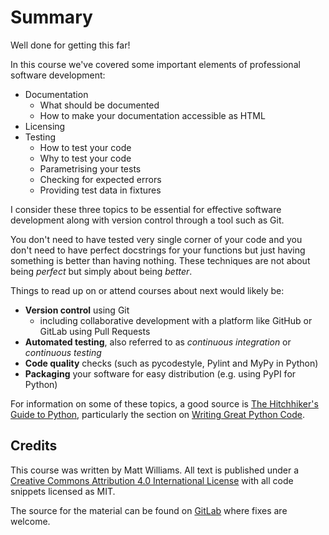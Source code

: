 # Summary

Well done for getting this far!

In this course we've covered some important elements of professional software development:

- Documentation
  - What should be documented
  - How to make your documentation accessible as HTML
- Licensing
- Testing
  - How to test your code
  - Why to test your code
  - Parametrising your tests
  - Checking for expected errors
  - Providing test data in fixtures

I consider these three topics to be essential for effective software development along with version control through a tool such as Git.

You don't need to have tested very single corner of your code and you don't need to have perfect docstrings for your functions but just having something is better than having nothing. These techniques are not about being *perfect* but simply about being *better*.

Things to read up on or attend courses about next would likely be:

- **Version control** using Git
  - including collaborative development with a platform like GitHub or GitLab using Pull Requests
- **Automated testing**, also referred to as *continuous integration* or *continuous testing*
- **Code quality** checks (such as pycodestyle, Pylint and MyPy in Python)
- **Packaging** your software for easy distribution (e.g. using PyPI for Python)

For information on some of these topics, a good source is [The Hitchhiker's Guide to Python](https://docs.python-guide.org), particularly the section on [Writing Great Python Code](https://docs.python-guide.org/#writing-great-python-code).

## Credits

This course was written by Matt Williams. All text is published under a [Creative Commons Attribution 4.0 International
License](https://creativecommons.org/licenses/by/4.0/) with all code snippets licensed as MIT.

The source for the material can be found on [GitLab](https://gitlab.com/milliams/software_engineering_best_practices) where fixes are welcome.
